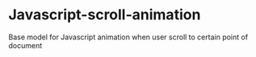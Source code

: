 # Javascript-scroll-animation
 Base model for Javascript animation when user scroll to certain point of  document
